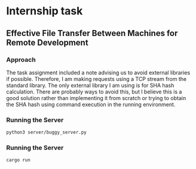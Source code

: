 # Internship task
## Effective File Transfer Between Machines for Remote Development

### Approach

The task assignment included a note advising us to avoid external libraries if possible. Therefore, I am making requests using a TCP stream from the standard library. The only external library I am using is for SHA hash calculation. There are probably ways to avoid this, but I believe this is a good solution rather than implementing it from scratch or trying to obtain the SHA hash using command execution in the running environment.

### Running the Server

```sh
python3 server/buggy_server.py
```

###  Running the Server
```sh
cargo run
```



